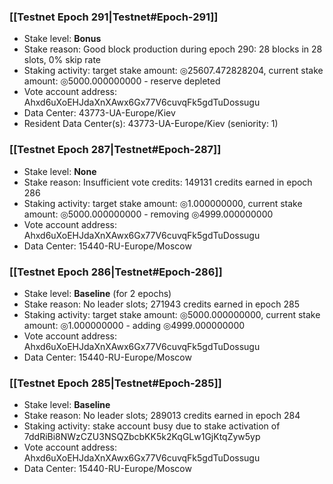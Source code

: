 ### [[Testnet Epoch 291|Testnet#Epoch-291]]
* Stake level: **Bonus**
* Stake reason: Good block production during epoch 290: 28 blocks in 28 slots, 0% skip rate
* Staking activity: target stake amount: ◎25607.472828204, current stake amount: ◎5000.000000000 - reserve depleted
* Vote account address: Ahxd6uXoEHJdaXnXAwx6Gx77V6cuvqFk5gdTuDossugu
* Data Center: 43773-UA-Europe/Kiev
* Resident Data Center(s): 43773-UA-Europe/Kiev (seniority: 1)
### [[Testnet Epoch 287|Testnet#Epoch-287]]
* Stake level: **None**
* Stake reason: Insufficient vote credits: 149131 credits earned in epoch 286
* Staking activity: target stake amount: ◎1.000000000, current stake amount: ◎5000.000000000 - removing ◎4999.000000000
* Vote account address: Ahxd6uXoEHJdaXnXAwx6Gx77V6cuvqFk5gdTuDossugu
* Data Center: 15440-RU-Europe/Moscow
### [[Testnet Epoch 286|Testnet#Epoch-286]]
* Stake level: **Baseline** (for 2 epochs)
* Stake reason: No leader slots; 271943 credits earned in epoch 285
* Staking activity: target stake amount: ◎5000.000000000, current stake amount: ◎1.000000000 - adding ◎4999.000000000
* Vote account address: Ahxd6uXoEHJdaXnXAwx6Gx77V6cuvqFk5gdTuDossugu
* Data Center: 15440-RU-Europe/Moscow
### [[Testnet Epoch 285|Testnet#Epoch-285]]
* Stake level: **Baseline**
* Stake reason: No leader slots; 289013 credits earned in epoch 284
* Staking activity: stake account busy due to stake activation of 7ddRiBi8NWzCZU3NSQZbcbKK5k2KqGLw1GjKtqZyw5yp
* Vote account address: Ahxd6uXoEHJdaXnXAwx6Gx77V6cuvqFk5gdTuDossugu
* Data Center: 15440-RU-Europe/Moscow